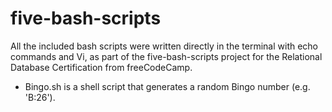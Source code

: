 # five-bash-scripts
All the included bash scripts were written directly in the terminal with echo commands and Vi, as part of the five-bash-scripts project for the Relational Database Certification from freeCodeCamp.
- Bingo.sh is a shell script that generates a random Bingo number (e.g. 'B:26').

